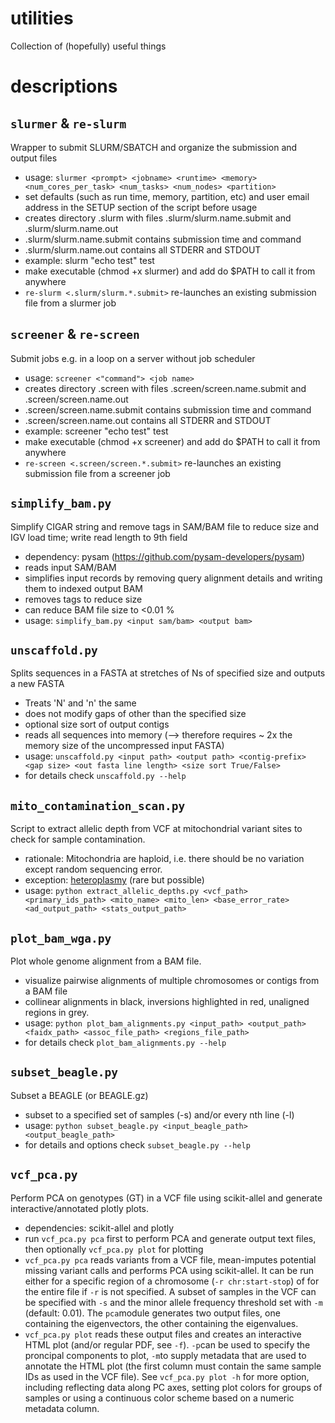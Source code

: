 # utilities
Collection of (hopefully) useful things

# descriptions

## ```slurmer``` & ```re-slurm```

Wrapper to submit SLURM/SBATCH and organize the submission and output files
- usage: ```slurmer <prompt> <jobname> <runtime> <memory> <num_cores_per_task> <num_tasks> <num_nodes> <partition>```
- set defaults (such as run time, memory, partition, etc) and user email address in the SETUP section of the script before usage
- creates directory .slurm with files .slurm/slurm.name.submit and .slurm/slurm.name.out
- .slurm/slurm.name.submit contains submission time and command
- .slurm/slurm.name.out contains all STDERR and STDOUT
- example: slurm "echo test" test
- make executable (chmod +x slurmer) and add do $PATH to call it from anywhere
- ```re-slurm <.slurm/slurm.*.submit>``` re-launches an existing submission file from a slurmer job


## ```screener``` & ```re-screen```

Submit jobs e.g. in a loop on a server without job scheduler
- usage: ```screener <"command"> <job name>```
- creates directory .screen with files .screen/screen.name.submit and .screen/screen.name.out
- .screen/screen.name.submit contains submission time and command
- .screen/screen.name.out contains all STDERR and STDOUT
- example: screener "echo test" test
- make executable (chmod +x screener) and add do $PATH to call it from anywhere
- ```re-screen <.screen/screen.*.submit>``` re-launches an existing submission file from a screener job

  
## ```simplify_bam.py```

Simplify CIGAR string and remove tags in SAM/BAM file to reduce size and IGV load time; write read length to 9th field
- dependency: pysam (https://github.com/pysam-developers/pysam)
- reads input SAM/BAM
- simplifies input records by removing query alignment details and writing them to indexed output BAM
- removes tags to reduce size 
- can reduce BAM file size to <0.01 %
- usage: ```simplify_bam.py <input sam/bam> <output bam>```

                                    
## ```unscaffold.py```

Splits sequences in a FASTA at stretches of Ns of specified size and outputs a new FASTA
- Treats 'N' and 'n' the same
- does not modify gaps of other than the specified size
- optional size sort of output contigs
- reads all sequences into memory (--> therefore requires ~ 2x the memory size of the uncompressed input FASTA)
- usage: ```unscaffold.py <input path> <output path> <contig-prefix> <gap size> <out fasta line length> <size sort True/False>```
- for details check ```unscaffold.py --help```


## ```mito_contamination_scan.py```

Script to extract allelic depth from VCF at mitochondrial variant sites to check for sample contamination.
- rationale: Mitochondria are haploid, i.e. there should be no variation except random sequencing error.
- exception: [heteroplasmy](https://en.wikipedia.org/wiki/Heteroplasmy) (rare but possible)
- usage: ```python extract_allelic_depths.py <vcf_path> <primary_ids_path> <mito_name> <mito_len> <base_error_rate> <ad_output_path> <stats_output_path>```


## ```plot_bam_wga.py```

Plot whole genome alignment from a BAM file.
- visualize pairwise alignments of multiple chromosomes or contigs from a BAM file
- collinear alignments in black, inversions highlighted in red, unaligned regions in grey.
- usage: ```python plot_bam_alignments.py <input_path> <output_path> <faidx_path> <assoc_file_path> <regions_file_path>```
- for details check ```plot_bam_alignments.py --help```


## ```subset_beagle.py```

Subset a BEAGLE (or BEAGLE.gz)
- subset to a specified set of samples (-s) and/or every nth line (-l)
- usage: ```python subset_beagle.py <input_beagle_path> <output_beagle_path>```
- for details and options check ```subset_beagle.py --help```


## ```vcf_pca.py```

Perform PCA on genotypes (GT) in a VCF file using scikit-allel and generate interactive/annotated plotly plots.
- dependencies: scikit-allel and plotly
- run ```vcf_pca.py pca``` first to perform PCA and generate output text files, then optionally ```vcf_pca.py plot``` for plotting
- ```vcf_pca.py pca``` reads variants from a VCF file, mean-imputes potential missing variant calls and performs PCA using scikit-allel. It can be run either for a specific region of a chromosome (```-r chr:start-stop```) of for the entire file if ```-r``` is not specified. A subset of samples in the VCF can be specified with ```-s``` and the minor allele frequency threshold set with ```-m``` (default: 0.01). The ```pca```module generates two output files, one containing the eigenvectors, the other containing the eigenvalues.
- ```vcf_pca.py plot``` reads these output files and creates an interactive HTML plot (and/or regular PDF, see ```-f```). ```-p```can be used to specify the proncipal components to plot, ```-m```to supply metadata that are used to annotate the HTML plot (the first column must contain the same sample IDs as used in the VCF file). See ```vcf_pca.py plot -h``` for more option, including reflecting data along PC axes, setting plot colors for groups of samples or using a continuous color scheme based on a numeric metadata column.



